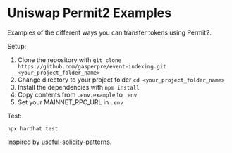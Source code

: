 # Uniswap Permit2 Examples
Examples of the different ways you can transfer tokens using Permit2.

Setup:
1. Clone the repository with `git clone https://github.com/gasperpre/event-indexing.git <your_project_folder_name>`
2. Change directory to your project folder `cd <your_project_folder_name>`
3. Install the dependencies with `npm install`
4. Copy contents from `.env.example` to `.env`
5. Set your MAINNET_RPC_URL in `.env`

Test:
```shell
npx hardhat test
```

Inspired by [useful-solidity-patterns](https://github.com/dragonfly-xyz/useful-solidity-patterns/blob/main/patterns/permit2/Permit2Vault.sol).